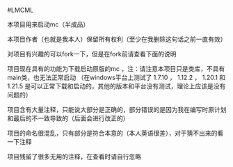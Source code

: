 #LMCML

本项目用来启动mc（半成品）

本项目作者（也就是我本人）保留所有权利（至少在我删除这句话之前一直有效）

对项目有兴趣的可以fork一下，但是在fork前请查看下面的说明

项目现在具有的功能为下载启动原版的mc ，注：请注意本项目只是类库，不具有main类，也无法正常启动
（在windows平台上测试了 1.7.10 ， 1.12.2 ， 1.20.1 和 1.21.5 是可以正常下载和启动的，其他的版本和平台没有测试，理论上应该是没有问题的）

项目含有大量注释，只能说大部分是正确的，部分错误的是因为我在编写时原计划和最后的不一致导致的（后面会进行改正的）

项目的命名很混乱，只有部分是符合本意的（本人英语很差），对于猜不出来的看一下注释

项目残留了很多无用的注释，在查看时请自行忽略
